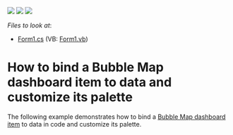 <!-- default badges list -->
![](https://img.shields.io/endpoint?url=https://codecentral.devexpress.com/api/v1/VersionRange/128580743/14.1.4%2B)
[![](https://img.shields.io/badge/Open_in_DevExpress_Support_Center-FF7200?style=flat-square&logo=DevExpress&logoColor=white)](https://supportcenter.devexpress.com/ticket/details/T119682)
[![](https://img.shields.io/badge/📖_How_to_use_DevExpress_Examples-e9f6fc?style=flat-square)](https://docs.devexpress.com/GeneralInformation/403183)
<!-- default badges end -->
<!-- default file list -->
*Files to look at*:

* [Form1.cs](./CS/Dashboard_CreateBubbleMap/Form1.cs) (VB: [Form1.vb](./VB/Dashboard_CreateBubbleMap/Form1.vb))
<!-- default file list end -->
# How to bind a Bubble Map dashboard item to data and customize its palette


The following example demonstrates how to bind a <a href="https://documentation.devexpress.com/#Dashboard/CustomDocument16505">Bubble Map dashboard item</a> to data in code and customize its palette.

<br/>


